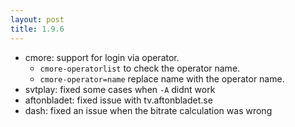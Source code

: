 ```yaml
---
layout: post
title: 1.9.6
---
```


* cmore: support for login via operator.
    * `cmore-operatorlist` to check the operator name.
    * `cmore-operator=name` replace name with the operator name.
* svtplay: fixed some cases when `-A` didnt work
* aftonbladet: fixed issue with tv.aftonbladet.se
* dash: fixed an issue when the bitrate calculation was wrong
